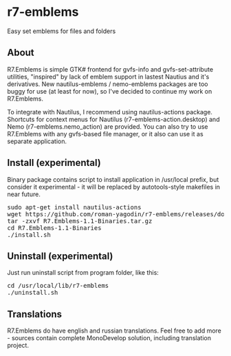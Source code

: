 r7-emblems
==========

Easy set emblems for files and folders


About
-----

R7.Emblems is simple GTK# frontend for gvfs-info and gvfs-set-attribute utilities, 
"inspired" by lack of emblem support in lastest Nautius and it's derivatives. 
New nautilus-emblems / nemo-emblems packages are too buggy for use (at least for now), 
so I've decided to continue my work on R7.Emblems.

To integrate with Nautilus, I recommend using nautilus-actions package. 
Shortcuts for context menus for Nautilus (r7-emblems-action.desktop) and Nemo (r7-emblems.nemo_action) are provided.
You can also try to use R7.Emblems with any gvfs-based file manager, or it also can use it as separate application.  

Install (experimental)
----------------------

Binary package contains script to install application in /usr/local prefix, but consider it experimental - 
it will be replaced by autotools-style makefiles in near future.

<pre>sudo apt-get install nautilus-actions
wget https://github.com/roman-yagodin/r7-emblems/releases/download/1.1-alpha/R7.Emblems-1.1-Binaries.tar.gz
tar -zxvf R7.Emblems-1.1-Binaries.tar.gz
cd R7.Emblems-1.1-Binaries
./install.sh</pre>

Uninstall (experimental)
------------------------

Just run uninstall script from program folder, like this:

<pre>cd /usr/local/lib/r7-emblems
./uninstall.sh</pre>

Translations
------------

R7.Emblems do have english and russian translations. 
Feel free to add more - sources contain complete MonoDevelop solution, including translation project. 
